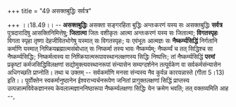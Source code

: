 +++
title = "49 असक्तबुद्धिः सर्वत्र"

+++
।।18.49।। -- **असक्तबुद्धिः** असक्ता सङ्गरहिता बुद्धिः अन्तःकरणं यस्य सः
असक्तबुद्धिः **सर्वत्र** पुत्रदारादिषु आसक्तिनिमित्तेषु; **जितात्मा**
जितः वशीकृतः आत्मा अन्तःकरणं यस्य सः जितात्मा; **विगतस्पृहः** विगता
स्पृहा तृष्णा देहजीवितभोगेषु यस्मात् सः विगतस्पृहः; यः एवंभूतः आत्मज्ञः
सः **नैष्कर्म्यसिद्धिं** निर्गतानि कर्माणि यस्मात्
निष्क्रियब्रह्मात्मसंबोधात् सः निष्कर्मा तस्य भावः नैष्कर्म्यम्;
नैष्कर्म्यं च तत् सिद्धिश्च सा नैष्कर्म्यसिद्धिः; निष्कर्मत्वस्य वा
निष्क्रियात्मरूपावस्थानलक्षणस्य सिद्धिः निष्पत्तिः; तां
नैष्कर्म्यसिद्धिं **परमां** प्रकृष्टां कर्मजसिद्धिविलक्षणां
सद्योमुक्त्यवस्थानरूपां संन्यासेन सम्यग्दर्शनेन तत्पूर्वकेण वा
सर्वकर्मसंन्यासेन अधिगच्छति प्राप्नोति। तथा च उक्तम् -- सर्वकर्माणि मनसा
संन्यस्य नैव कुर्वन्न कारयन्नास्ते (गीता 5।13) इति।। पूर्वोक्तेन
स्वकर्मानुष्ठानेन ईश्वराभ्यर्चनरूपेण जनितां प्रागुक्तलक्षणां सिद्धिं
प्राप्तस्य उत्पन्नात्मविवेकज्ञानस्य केवलात्मज्ञाननिष्ठारूपा
नैष्कर्म्यलक्षणा सिद्धिः येन क्रमेण भवति; तत् वक्तव्यमिति आह --,
